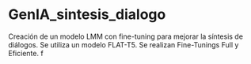 # GenIA_sintesis_dialogo
Creación de un modelo LMM con fine-tuning para mejorar la síntesis de diálogos. Se utiliza un modelo FLAT-T5. Se realizan Fine-Tunings Full y Eficiente.  f
